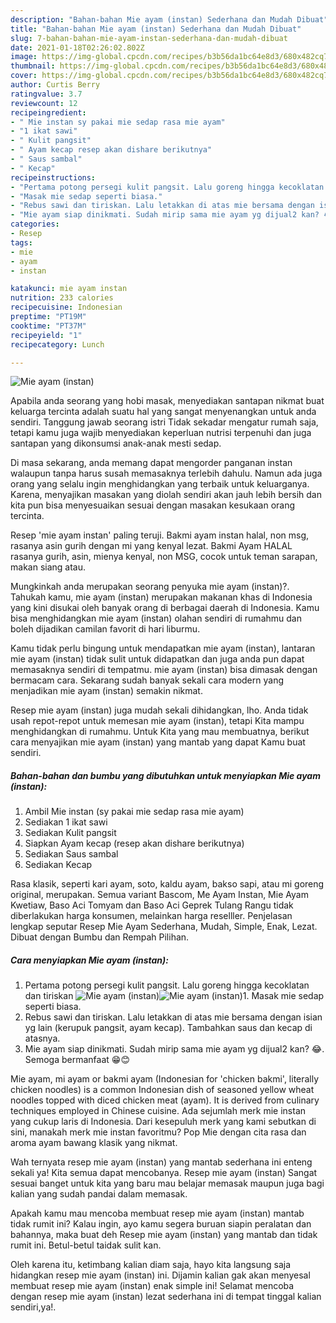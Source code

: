 ```yaml
---
description: "Bahan-bahan Mie ayam (instan) Sederhana dan Mudah Dibuat"
title: "Bahan-bahan Mie ayam (instan) Sederhana dan Mudah Dibuat"
slug: 7-bahan-bahan-mie-ayam-instan-sederhana-dan-mudah-dibuat
date: 2021-01-18T02:26:02.802Z
image: https://img-global.cpcdn.com/recipes/b3b56da1bc64e8d3/680x482cq70/mie-ayam-instan-foto-resep-utama.jpg
thumbnail: https://img-global.cpcdn.com/recipes/b3b56da1bc64e8d3/680x482cq70/mie-ayam-instan-foto-resep-utama.jpg
cover: https://img-global.cpcdn.com/recipes/b3b56da1bc64e8d3/680x482cq70/mie-ayam-instan-foto-resep-utama.jpg
author: Curtis Berry
ratingvalue: 3.7
reviewcount: 12
recipeingredient:
- " Mie instan sy pakai mie sedap rasa mie ayam"
- "1 ikat sawi"
- " Kulit pangsit"
- " Ayam kecap resep akan dishare berikutnya"
- " Saus sambal"
- " Kecap"
recipeinstructions:
- "Pertama potong persegi kulit pangsit. Lalu goreng hingga kecoklatan dan tiriskan"
- "Masak mie sedap seperti biasa."
- "Rebus sawi dan tiriskan. Lalu letakkan di atas mie bersama dengan isian yg lain (kerupuk pangsit, ayam kecap). Tambahkan saus dan kecap di atasnya."
- "Mie ayam siap dinikmati. Sudah mirip sama mie ayam yg dijual2 kan? 😂. Semoga bermanfaat 😁😊"
categories:
- Resep
tags:
- mie
- ayam
- instan

katakunci: mie ayam instan 
nutrition: 233 calories
recipecuisine: Indonesian
preptime: "PT19M"
cooktime: "PT37M"
recipeyield: "1"
recipecategory: Lunch

---
```



![Mie ayam (instan)](https://img-global.cpcdn.com/recipes/b3b56da1bc64e8d3/680x482cq70/mie-ayam-instan-foto-resep-utama.jpg)

Apabila anda seorang yang hobi masak, menyediakan santapan nikmat buat keluarga tercinta adalah suatu hal yang sangat menyenangkan untuk anda sendiri. Tanggung jawab seorang istri Tidak sekadar mengatur rumah saja, tetapi kamu juga wajib menyediakan keperluan nutrisi terpenuhi dan juga santapan yang dikonsumsi anak-anak mesti sedap.

Di masa  sekarang, anda memang dapat mengorder panganan instan walaupun tanpa harus susah memasaknya terlebih dahulu. Namun ada juga orang yang selalu ingin menghidangkan yang terbaik untuk keluarganya. Karena, menyajikan masakan yang diolah sendiri akan jauh lebih bersih dan kita pun bisa menyesuaikan sesuai dengan masakan kesukaan orang tercinta. 

Resep &#39;mie ayam instan&#39; paling teruji. Bakmi ayam instan halal, non msg, rasanya asin gurih dengan mi yang kenyal lezat. Bakmi Ayam HALAL rasanya gurih, asin, mienya kenyal, non MSG, cocok untuk teman sarapan, makan siang atau.

Mungkinkah anda merupakan seorang penyuka mie ayam (instan)?. Tahukah kamu, mie ayam (instan) merupakan makanan khas di Indonesia yang kini disukai oleh banyak orang di berbagai daerah di Indonesia. Kamu bisa menghidangkan mie ayam (instan) olahan sendiri di rumahmu dan boleh dijadikan camilan favorit di hari liburmu.

Kamu tidak perlu bingung untuk mendapatkan mie ayam (instan), lantaran mie ayam (instan) tidak sulit untuk didapatkan dan juga anda pun dapat memasaknya sendiri di tempatmu. mie ayam (instan) bisa dimasak dengan bermacam cara. Sekarang sudah banyak sekali cara modern yang menjadikan mie ayam (instan) semakin nikmat.

Resep mie ayam (instan) juga mudah sekali dihidangkan, lho. Anda tidak usah repot-repot untuk memesan mie ayam (instan), tetapi Kita mampu menghidangkan di rumahmu. Untuk Kita yang mau membuatnya, berikut cara menyajikan mie ayam (instan) yang mantab yang dapat Kamu buat sendiri.

<!--inarticleads1-->

##### Bahan-bahan dan bumbu yang dibutuhkan untuk menyiapkan Mie ayam (instan):

1. Ambil  Mie instan (sy pakai mie sedap rasa mie ayam)
1. Sediakan 1 ikat sawi
1. Sediakan  Kulit pangsit
1. Siapkan  Ayam kecap (resep akan dishare berikutnya)
1. Sediakan  Saus sambal
1. Sediakan  Kecap


Rasa klasik, seperti kari ayam, soto, kaldu ayam, bakso sapi, atau mi goreng original, merupakan. Semua variant Bascom, Me Ayam Instan, Mie Ayam Kwetiaw, Baso Aci Tomyam dan Baso Aci Geprek Tulang Rangu tidak diberlakukan harga konsumen, melainkan harga reselller. Penjelasan lengkap seputar Resep Mie Ayam Sederhana, Mudah, Simple, Enak, Lezat. Dibuat dengan Bumbu dan Rempah Pilihan. 

<!--inarticleads2-->

##### Cara menyiapkan Mie ayam (instan):

1. Pertama potong persegi kulit pangsit. Lalu goreng hingga kecoklatan dan tiriskan
<img src="https://img-global.cpcdn.com/steps/81100d942ee24e1c/160x128cq70/mie-ayam-instan-langkah-memasak-1-foto.jpg" alt="Mie ayam (instan)"><img src="https://img-global.cpcdn.com/steps/e894ba794ed1138c/160x128cq70/mie-ayam-instan-langkah-memasak-1-foto.jpg" alt="Mie ayam (instan)">1. Masak mie sedap seperti biasa.
1. Rebus sawi dan tiriskan. Lalu letakkan di atas mie bersama dengan isian yg lain (kerupuk pangsit, ayam kecap). Tambahkan saus dan kecap di atasnya.
1. Mie ayam siap dinikmati. Sudah mirip sama mie ayam yg dijual2 kan? 😂. Semoga bermanfaat 😁😊


Mie ayam, mi ayam or bakmi ayam (Indonesian for &#39;chicken bakmi&#39;, literally chicken noodles) is a common Indonesian dish of seasoned yellow wheat noodles topped with diced chicken meat (ayam). It is derived from culinary techniques employed in Chinese cuisine. Ada sejumlah merk mie instan yang cukup laris di Indonesia. Dari kesepuluh merk yang kami sebutkan di sini, manakah merk mie instan favoritmu? Pop Mie dengan cita rasa dan aroma ayam bawang klasik yang nikmat. 

Wah ternyata resep mie ayam (instan) yang mantab sederhana ini enteng sekali ya! Kita semua dapat mencobanya. Resep mie ayam (instan) Sangat sesuai banget untuk kita yang baru mau belajar memasak maupun juga bagi kalian yang sudah pandai dalam memasak.

Apakah kamu mau mencoba membuat resep mie ayam (instan) mantab tidak rumit ini? Kalau ingin, ayo kamu segera buruan siapin peralatan dan bahannya, maka buat deh Resep mie ayam (instan) yang mantab dan tidak rumit ini. Betul-betul taidak sulit kan. 

Oleh karena itu, ketimbang kalian diam saja, hayo kita langsung saja hidangkan resep mie ayam (instan) ini. Dijamin kalian gak akan menyesal membuat resep mie ayam (instan) enak simple ini! Selamat mencoba dengan resep mie ayam (instan) lezat sederhana ini di tempat tinggal kalian sendiri,ya!.


